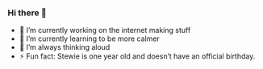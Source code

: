 ### Hi there 👋

- 🔭 I’m currently working on the internet making stuff
- 🌱 I’m currently learning to be more calmer
- 🤔 I’m always thinking aloud
- ⚡ Fun fact: Stewie is one year old and doesn’t have an official birthday.
